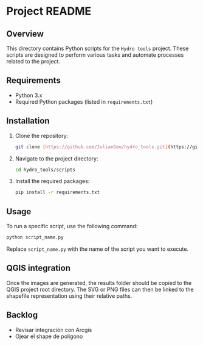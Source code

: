 # Project README

## Overview

This directory contains Python scripts for the `Hydro tools` project. These scripts are designed to perform various tasks and automate processes related to the project.

## Requirements

- Python 3.x
- Required Python packages (listed in `requirements.txt`)

## Installation

1. Clone the repository:
    ```sh
    git clone [https://github.com/JulianGeo/hydro_tools.git](https://github.com/JulianGeo/hydro_tools.git)
    ```
2. Navigate to the project directory:
    ```sh
    cd hydro_tools/scripts
    ```
3. Install the required packages:
    ```sh
    pip install -r requirements.txt
    ```

## Usage

To run a specific script, use the following command:
```sh
python script_name.py
```
Replace `script_name.py` with the name of the script you want to execute.


## QGIS integration
Once the images are generated, the results folder should be copied to the QGIS project root directory. The SVG or PNG files can then be linked to the shapefile representation using their relative paths.

## Backlog
- Revisar integración con Arcgis
- Ojear el shape de poligono



